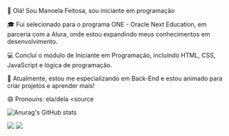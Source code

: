 👋 Olá! Sou Manoela Feitosa, sou iniciante em programação 

🎓 Fui selecionado para o programa ONE - Oracle Next Education, em parceria com a Alura, onde estou expandindo meus conhecimentos em desenvolvimento.

💻 Concluí o módulo de Iniciante em Programação, incluindo HTML, CSS, JavaScript e lógica de programação.

🚀 Atualmente, estou me especializando em Back-End e estou animado para criar projetos e aprender mais!

😄 Pronouns: ela/dela
  <picture>
  <source 
 
 ![Anurag's GitHub stats](https://github-readme-stats.vercel.app/api?username=feitosaM4&show_icons=true&theme=synthwave)
</picture>
<div>
 <a href = "mailto:manuelafeitosa7.mf@gmail.com"><img src="https://img.shields.io/badge/-Gmail-%23333?style=for-the-badge&logo=gmail&logoColor=white" target="_blank"></a>
<a href="https://www.linkedin.com/in/manoela-feitosa-a86944172" target="_blank"><img src="https://img.shields.io/badge/-LinkedIn-%230077B5?style=for-the-badge&logo=linkedin&logoColor=white" target="_blank"></a>
</div>
